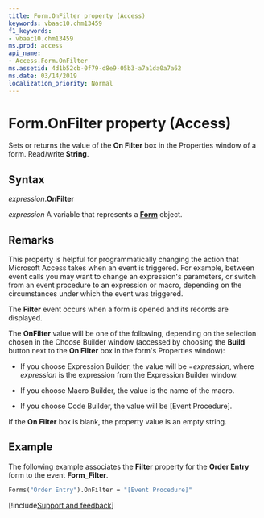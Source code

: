 ```yaml
---
title: Form.OnFilter property (Access)
keywords: vbaac10.chm13459
f1_keywords:
- vbaac10.chm13459
ms.prod: access
api_name:
- Access.Form.OnFilter
ms.assetid: 4d1b52cb-0f79-d8e9-05b3-a7a1da0a7a62
ms.date: 03/14/2019
localization_priority: Normal
---
```



# Form.OnFilter property (Access)

Sets or returns the value of the **On Filter** box in the Properties window of a form. Read/write **String**.


## Syntax

_expression_.**OnFilter**

_expression_ A variable that represents a **[Form](Access.Form.md)** object.


## Remarks

This property is helpful for programmatically changing the action that Microsoft Access takes when an event is triggered. For example, between event calls you may want to change an expression's parameters, or switch from an event procedure to an expression or macro, depending on the circumstances under which the event was triggered. 

The **Filter** event occurs when a form is opened and its records are displayed.

The **OnFilter** value will be one of the following, depending on the selection chosen in the Choose Builder window (accessed by choosing the **Build** button next to the **On Filter** box in the form's Properties window):

- If you choose Expression Builder, the value will be =_expression_, where _expression_ is the expression from the Expression Builder window.
    
- If you choose Macro Builder, the value is the name of the macro. 
    
- If you choose Code Builder, the value will be [Event Procedure]. 
    
If the **On Filter** box is blank, the property value is an empty string.


## Example

The following example associates the **Filter** property for the **Order Entry** form to the event **Form_Filter**.

```vb
Forms("Order Entry").OnFilter = "[Event Procedure]"
```


[!include[Support and feedback](~/includes/feedback-boilerplate.md)]
